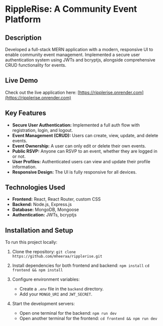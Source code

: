 # RippleRise: A Community Event Platform

## Description
Developed a full-stack MERN application with a modern, responsive UI to enable community event management. Implemented a secure user authentication system using JWTs and bcryptjs, alongside comprehensive CRUD functionality for events.

## Live Demo
Check out the live application here: [https://ripplerise.onrender.com](https://ripplerise.onrender.com)

## Key Features
- **Secure User Authentication:** Implemented a full auth flow with registration, login, and logout.
- **Event Management (CRUD):** Users can create, view, update, and delete events.
- **Event Ownership:** A user can only edit or delete their own events.
- **Public RSVP:** Anyone can RSVP to an event, whether they are logged in or not.
- **User Profiles:** Authenticated users can view and update their profile information.
- **Responsive Design:** The UI is fully responsive for all devices.

## Technologies Used
- **Frontend:** React, React Router, custom CSS
- **Backend:** Node.js, Express.js
- **Database:** MongoDB, Mongoose
- **Authentication:** JWTs, bcryptjs

## Installation and Setup
To run this project locally:

1.  Clone the repository:
    `git clone https://github.com/mheeraa/ripplerise.git`

2.  Install dependencies for both frontend and backend:
    `npm install`
    `cd frontend && npm install`

3.  Configure environment variables:
    * Create a `.env` file in the `backend` directory.
    * Add your `MONGO_URI` and `JWT_SECRET`.

4.  Start the development servers:
    * Open one terminal for the backend: `npm run dev`
    * Open another terminal for the frontend: `cd frontend && npm run dev`
